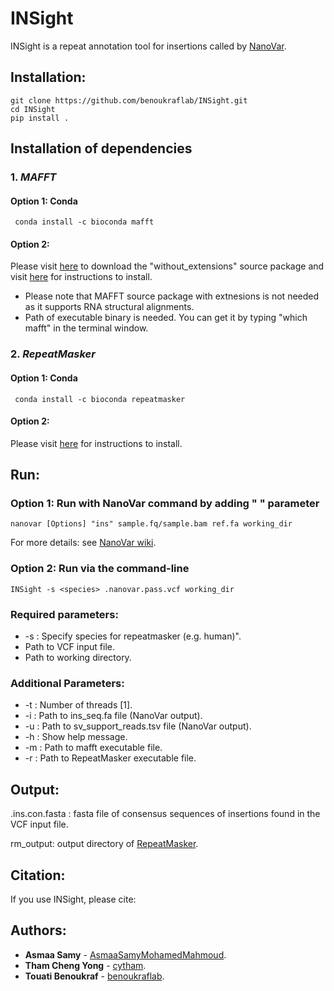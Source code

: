 # INSight 
INSight is a repeat annotation tool for insertions called by [NanoVar](https://github.com/benoukraflab/nanovar).

## Installation:
```
git clone https://github.com/benoukraflab/INSight.git
cd INSight 
pip install .
```
## Installation of dependencies
### 1. _MAFFT_
#### Option 1: Conda 
```
 conda install -c bioconda mafft
 ```
#### Option 2: 
Please visit [here](https://mafft.cbrc.jp/alignment/software/source.html) to download the "without_extensions" source package 
and visit [here](https://mafft.cbrc.jp/alignment/software/installation_without_root.html) for instructions to install.
* Please note that MAFFT source package with extnesions is not needed as it supports RNA structural alignments. 
* Path of executable binary is needed. You can get it by typing "which mafft" in the terminal window. 
### 2. _RepeatMasker_
#### Option 1: Conda 
```
 conda install -c bioconda repeatmasker
```
#### Option 2: 
Please visit [here](https://www.repeatmasker.org/RepeatMasker/) for instructions to install.

## Run:
### Option 1: Run with NanoVar command by adding " " parameter 
```
nanovar [Options] "ins" sample.fq/sample.bam ref.fa working_dir 
```
For more details: see [NanoVar wiki](https://github.com/cytham/nanovar/wiki).

### Option 2: Run via the command-line 
```
INSight -s <species> .nanovar.pass.vcf working_dir
```
### Required parameters:
* -s : Specify species for repeatmasker (e.g. human)".
* Path to VCF input file.
* Path to working directory.

### Additional Parameters:
* -t : Number of threads [1].
* -i : Path to ins_seq.fa file (NanoVar output).
* -u : Path to sv_support_reads.tsv file (NanoVar output).
* -h : Show help message.
* -m : Path to mafft executable file.
* -r : Path to RepeatMasker executable file. 

## Output:
.ins.con.fasta : fasta file of consensus sequences of insertions found in the VCF input file.

rm_output: output directory of [RepeatMasker](https://www.repeatmasker.org/webrepeatmaskerhelp.html#reading).

## Citation:
If you use INSight, please cite:

## Authors:
* **Asmaa Samy** - [AsmaaSamyMohamedMahmoud](https://github.com/AsmaaSamyMohamedMahmoud).
* **Tham Cheng Yong** - [cytham](https://github.com/cytham).
* **Touati Benoukraf** - [benoukraflab](https://github.com/benoukraflab).
